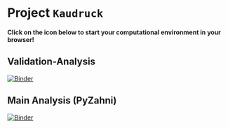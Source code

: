 # Project `Kaudruck`

__Click on the icon below to start your computational environment in your browser!__
   
## Validation-Analysis   
[![Binder](https://mybinder.org/badge_logo.svg)](https://mybinder.org/v2/gh/eotp/kaudruck/master?filepath=notebooks%2Fkaudruck.ipynb)


## Main Analysis (PyZahni)   
[![Binder](https://mybinder.org/badge_logo.svg)](https://mybinder.org/v2/gh/eotp/kaudruck/master?filepath=https%3A%2F%2Fgithub.com%2Feotp%2Fkaudruck%2Fblob%2Fmaster%2Fnotebooks%2FPyZahni.ipynb)